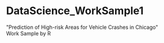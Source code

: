 # DataScience_WorkSample1
"Prediction of High-risk Areas for Vehicle Crashes in Chicago" <br>
Work Sample by R
